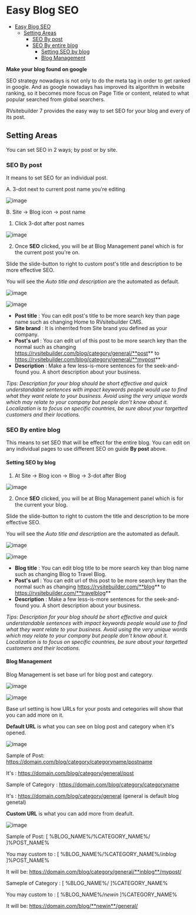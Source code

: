 # Easy Blog SEO

- [Easy Blog SEO](#easy-blog-seo)
  - [Setting Areas](#setting-areas)
    - [SEO By post](#seo-by-post)
    - [SEO By entire blog](#seo-by-entire-blog)
      - [Setting SEO by blog](#setting-seo-by-blog)
      - [Blog Management](#blog-management)

**Make your blog found on google**

SEO strategy nowadays is not only to do the meta tag in order to get ranked in google. And as google nowadays has improved its algorithm in website ranking, so it becomes more focus on Page Title or content, related to what popular searched from global searchers.

RVsitebuilder 7 provides the easy way to set SEO for your blog and every of its post.

## Setting Areas

You can set SEO in 2 ways; by post or by site.

### SEO By post

It means to set SEO for an individual post.

A. 3-dot next to current post name you're editing

![image](images/blog_seo/img_seo_by_post_01.png)


B. Site -> Blog icon -> post name

1. Click 3-dot after post names

![image](images/blog_seo/img_seo_by_post_02.png)


2. Once **SEO** clicked, you will be at Blog Management panel which is for the current post you're on.

Slide the slide-button to right to custom post's title and description to be more effective SEO.

You will see the *Auto title and description* are the automated as default.

![image](images/blog_seo/img_seo_by_post_03_setting_01.png)

![image](images/blog_seo/img_seo_by_post_04_setting_02.png)

-   **Post title** : You can edit post's title to be more search key than page name such as changing Home to RVsitebuilder CMS.
-   **Site brand** : It is inherrited from Site brand you defined as your company.
-   **Post's url** : You can edit url of this post to be more search key than the normal such as changing https://rvsitebuilder.com/blog/category/general/**post** to https://rvsitebuilder.com/blog/category/general/**mypost**
-   **Description** : Make a few less-is-more sentences for the seek-and-found you. A short description about your business.

_Tips: Description for your blog should be short effective and quick understandable sentences with impact keywords people would use to find what they want relate to your business. Avoid using the very unique words which may relate to your company but people don't know about it. Localization is to focus on specific countries, be sure about your targetted customers and their locations._

### SEO By entire blog

This means to set SEO that will be effect for the entire blog. You can edit on any individual pages to use different SEO on guide **By post** above.


#### Setting SEO by blog

1. At Site -> Blog icon -> Blog -> 3-dot after Blog

![image](images/blog_seo/img_seo_by_blog_01.png)

2. Once **SEO** clicked, you will be at Blog Management panel which is for the current your blog.

Slide the slide-button to right to custom the title and description to be more effective SEO.

You will see the *Auto title and description* are the automated as default.

![image](images/blog_seo/img_seo_by_blog_01_02.png)

![image](images/blog_seo/img_seo_by_blog_01_03.png)

-   **Blog title** : You can edit blog title to be more search key than blog name such as changing Blog to Travel Blog.
-   **Post's url** : You can edit url of this post to be more search key than the normal such as changing https://rvsitebuilder.com/**blog** to https://rvsitebuilder.com/**travelblog**
-   **Description** : Make a few less-is-more sentences for the seek-and-found you. A short description about your business.

_Tips: Description for your blog should be short effective and quick understandable sentences with impact keywords people would use to find what they want relate to your business. Avoid using the very unique words which may relate to your company but people don't know about it. Localization is to focus on specific countries, be sure about your targetted customers and their locations._


#### Blog Management

Blog Management is set base url for blog post and category.

![image](images/blog_seo/img_seo_by_blog_02_click_management.png)

![image](images/blog_seo/img_seo_by_blog_03_management.png)

Base url setting is how URLs for your posts and cetegories will show that you can add more on it.


**Default URL** is what you can see on blog post and category when it's opened.

![image](images/blog_seo/img_seo_by_blog_04_default.png)

Sample of Post: https://domain.com/blog/category/categoryname/postname 

It's : https://domain.com/blog/category/general/post


Sample of Category : https://domain.com/blog/category/categoryname

It's : https://domain.com/blog/category/general (general is default blog genetal)


**Custom URL** is what you can add more from deafult.

![image](images/blog_seo/img_seo_by_blog_05_custom.png)

Sample of Post: [ %BLOG_NAME%/%CATEGORY_NAME%/ ]%POST_NAME%

You may custom to : [ %BLOG_NAME%/%CATEGORY_NAME%/*inblog* ]%POST_NAME%

It will be: https://domain.com/blog/category/general/**inblog**/mypost/


Sameple of Category : [ %BLOG_NAME%/ ]%CATEGORY_NAME%

You may custom to : [ %BLOG_NAME%/*newin* ]%CATEGORY_NAME%

It will be: https://domain.com/blog/**newin**/general/
